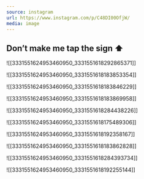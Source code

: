 ```yaml
---
source: instagram
url: https://www.instagram.com/p/C48DI00OfjW/
media: image
---
```


## Don’t make me tap the sign ⬆️

![[3331551624953460950_3331551618292865371]]

![[3331551624953460950_3331551618183853354]]

![[3331551624953460950_3331551618183846229]]

![[3331551624953460950_3331551618183869958]]

![[3331551624953460950_3331551618284438226]]

![[3331551624953460950_3331551618175489306]]

![[3331551624953460950_3331551618192358167]]

![[3331551624953460950_3331551618183862828]]

![[3331551624953460950_3331551618284393734]]

![[3331551624953460950_3331551618192255144]]

